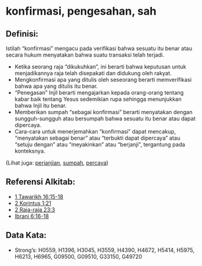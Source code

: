 # konfirmasi, pengesahan, sah

## Definisi:

Istilah “konfirmasi” mengacu pada verifikasi bahwa sesuatu itu benar atau secara hukum menyatakan bahwa suatu transaksi telah terjadi.

* Ketika seorang raja “dikukuhkan”, ini berarti bahwa keputusan untuk menjadikannya raja telah disepakati dan didukung oleh rakyat.
* Mengkonfirmasi apa yang ditulis oleh seseorang berarti memverifikasi bahwa apa yang ditulis itu benar.
* “Penegasan” Injil berarti mengajarkan kepada orang-orang tentang kabar baik tentang Yesus sedemikian rupa sehingga menunjukkan bahwa Injil itu benar.
* Memberikan sumpah “sebagai konfirmasi” berarti menyatakan dengan sungguh-sungguh atau bersumpah bahwa sesuatu itu benar atau dapat dipercaya.
* Cara-cara untuk menerjemahkan “konfirmasi” dapat mencakup, “menyatakan sebagai benar” atau “terbukti dapat dipercaya” atau “setuju dengan” atau “meyakinkan” atau “berjanji”, tergantung pada konteksnya.

(Lihat juga: [perjanjian](../kt/covenant.md), [sumpah](../other/oath.md), [percaya](../kt/trust.md))

## Referensi Alkitab:

* [1 Tawarikh 16:15-18](rc://en/tn/help/1ch/16/15)
* [2 Korintus 1:21](rc://en/tn/help/2co/01/21)
* [2 Raja-raja 23:3](rc://en/tn/help/2ki/23/03)
* [Ibrani 6:16-18](rc://en/tn/help/heb/06/16)

## Data Kata:

* Strong’s: H0559, H1396, H3045, H3559, H4390, H4672, H5414, H5975, H6213, H6965, G09500, G09510, G33150, G49720
